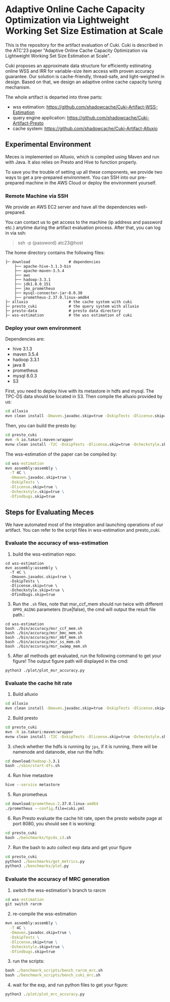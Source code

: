 # Adaptive Online Cache Capacity Optimization via Lightweight Working Set Size Estimation at Scale

This is the repository for the artifact evaluation of Cuki. Cuki is described in the ATC'23 paper "Adaptive Online Cache Capacity Optimization via Lightweight Working Set Size Estimation at Scale".

Cuki proposes an approximate data structure for efficiently estimating online WSS and IRR for variable-size item access with proven accuracy guarantee. Our solution is cache-friendly, thread-safe, and light-weighted in design. Based on that, we design an adaptive online cache capacity tuning mechanism.

The whole artifact is departed into three parts:
- wss estimation: https://github.com/shadowcache/Cuki-Artifact-WSS-Estimation
- query engine application: https://github.com/shadowcache/Cuki-Artifact-Presto
- cache system: https://github.com/shadowcache/Cuki-Artifact-Alluxio

## Experimental Environment
Meces is implemented on Alluxio, which is compiled using Maven and run with Java. It also relies on Presto and Hive to function properly.

To save you the trouble of setting up all these components, we provide two ways to get a pre-prepared environment. You can SSH into our pre-prepared machine in the AWS Cloud or deploy the environment yourself.

### Remote Machine via SSH
We provide an AWS EC2 server and have all the dependencies well-prepared.

You can contact us to get access to the machine (ip address and password etc.) anytime during the artifact evaluation process. After that, you can log in via ssh:

> ssh -p {password} atc23@host

The home directory contains the following files:
```
├─ download                 # dependencies
    ├── apache-hive-3.1.3-bin 
    ├── apache-maven-3.5.4
    ├── aws
    ├── hadoop-3.3.1
    ├── jdk1.8.0_151
    ├── jmx_prometheus
    ├── mysql-connector-jar-8.0.30
    ├── prometheus-2.37.0.linux-amd64
├─ alluxio                  # the cache system with cuki
├─ presto_cuki              # the query system with alluxio
├─ presto-data              # presto data directory
├─ wss-estimation           # the wss estimation of cuki
```

### Deploy your own environment
Dependencies are:
- hive 3.1.3
- maven 3.5.4
- hadoop 3.3.1
- java 8
- prometheus
- mysql 8.0.3
- S3


First, you need to deploy hive with its metastore in hdfs and mysql. The TPC-DS data should be located in S3. Then compile the alluxio provided by us:
```cmd
cd alluxio
mvn clean install -Dmaven.javadoc.skip=true -DskipTests -Dlicense.skip=true -Dcheckstyle.skip=true -Dfindbugs.skip=true -Prelease
```

Then, you can build the presto by:
```cmd
cd presto_cuki
mvn -N io.takari:maven:wrapper
mvnw clean install -T2C -DskipTests -Dlicense.skip=true -Dcheckstyle.skip=true -Dfindbugs.skip=true -pl '!presto-docs'
``` 

The wss-estimation of the paper can be compiled by:
```cmd
cd wss-estimation
mvn assembly:assembly \
  -T 4C \
  -Dmaven.javadoc.skip=true \
  -DskipTests \
  -Dlicense.skip=true \
  -Dcheckstyle.skip=true \
  -Dfindbugs.skip=true
```

##  Steps for Evaluating Meces
We have automated most of the integration and launching operations of our artifact. You can refer to the script files in wss-estimation and presto_cuki.

### Evaluate the accuracy of wss-estimation
1. build the wss-estimation repo:
```
cd wss-estimation
mvn assembly:assembly \
  -T 4C \
  -Dmaven.javadoc.skip=true \
  -DskipTests \
  -Dlicense.skip=true \
  -Dcheckstyle.skip=true \
  -Dfindbugs.skip=true
```
3. Run the `.sh` files, note that msr_ccf_mem should run twice with different `OPPO_AGING` parameters (true|false), the cmd will output the result file path.:
```
cd wss-estimation
bash ./bin/accuracy/msr_ccf_mem.sh
bash ./bin/accuracy/msr_bmc_mem.sh
bash ./bin/accuracy/msr_mbf_mem.sh
bash ./bin/accuracy/msr_ss_mem.sh
bash ./bin/accuracy/msr_swamp_mem.sh
```
5. After all methods get evaluated, run the following command to get your figure! The output figure path will displayed in the cmd:
```
python3 ./plot/plot_msr_accuracy.py
```

### Evaluate the cache hit rate

1. Build alluxio
```cmd
cd alluxio
mvn clean install -Dmaven.javadoc.skip=true -DskipTests -Dlicense.skip=true -Dcheckstyle.skip=true -Dfindbugs.skip=true -Prelease
```
2. Build presto
```cmd
cd presto_cuki
mvn -N io.takari:maven:wrapper
mvnw clean install -T2C -DskipTests -Dlicense.skip=true -Dcheckstyle.skip=true -Dfindbugs.skip=true -pl '!presto-docs'
```
3. check whether the hdfs is running by `jps`, if it is running, there will be namenode and datanode, else run the hdfs:
```cmd
cd download/hadoop-3.3.1
bash ./sbin/start-dfs.sh
```
4. Run hive metastore
```cmd
hive --service metastore
```
5. Run prometheus
```cmd
cd download/prometheus-2.37.0.linux-amd64
./prometheus --config.file=cuki.yml
```
6. Run Presto evaluate the cache hit rate, open the presto website page at port 8080, you should see it is working:
```cmd
cd presto_cuki
bash ./benchmarks/tpcds_s3.sh 
```
7. Run the bash to auto collect exp data and get your figure
```cmd
cd presto_cuki
python3 ./benchmarks/get_metrics.py
python3 ./benchmarks/plot.py
```

### Evaluate the accuracy of MRC generation
1. switch the wss-estimation's branch to rarcm
```cmd
cd wss-estimation
git switch rarcm
```
2. re-compile the wss-estimation
```cmd
mvn assembly:assembly \
  -T 4C \
  -Dmaven.javadoc.skip=true \
  -DskipTests \
  -Dlicense.skip=true \
  -Dcheckstyle.skip=true \
  -Dfindbugs.skip=true
```
3. run the scripts:
```cmd
bash ./benchmark_scripts/bench_rarcm_mrc.sh
bash ./benchmark_scripts/bench_cuki_mrc.sh
```
4. wait for the exp, and run python files to get your figure:
```cmd
python3 ./plot/plot_mrc_accuracy.py
```

